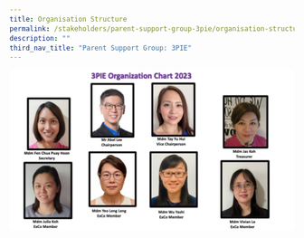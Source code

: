 ```yaml
---
title: Organisation Structure
permalink: /stakeholders/parent-support-group-3pie/organisation-structure/
description: ""
third_nav_title: "Parent Support Group: 3PIE"
---
```

![3PIE 2023](/images/3PIE%20Org%20Chart.jpg)